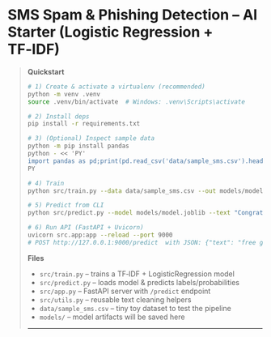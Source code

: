 # SMS Spam & Phishing Detection – AI Starter (Logistic Regression + TF‑IDF)

> **Quickstart**
>
> ```bash
> # 1) Create & activate a virtualenv (recommended)
> python -m venv .venv
> source .venv/bin/activate  # Windows: .venv\Scripts\activate
>
> # 2) Install deps
> pip install -r requirements.txt
>
> # 3) (Optional) Inspect sample data
> python -m pip install pandas
> python - << 'PY'
> import pandas as pd;print(pd.read_csv('data/sample_sms.csv').head())
> PY
>
> # 4) Train
> python src/train.py --data data/sample_sms.csv --out models/model.joblib
>
> # 5) Predict from CLI
> python src/predict.py --model models/model.joblib --text "Congratulations! You won a prize, click this link"
>
> # 6) Run API (FastAPI + Uvicorn)
> uvicorn src.app:app --reload --port 9000
> # POST http://127.0.0.1:9000/predict  with JSON: {"text": "free gift claim now"}
> ```
>
> **Files**
>
> - `src/train.py` – trains a TF‑IDF + LogisticRegression model
> - `src/predict.py` – loads model & predicts labels/probabilities
> - `src/app.py` – FastAPI server with `/predict` endpoint
> - `src/utils.py` – reusable text cleaning helpers
> - `data/sample_sms.csv` – tiny toy dataset to test the pipeline
> - `models/` – model artifacts will be saved here
>
> ---
>
